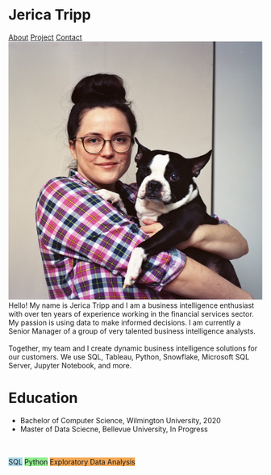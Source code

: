 <link rel="stylesheet" href="styles.css">



<h1>Jerica Tripp</h1>



<nav>
    <a href="https://jerica-tripp.github.io/Jerica-Tripp-Portfolio/About.html">About</a>
    <a href="https://jerica-tripp.github.io/Jerica-Tripp-Portfolio/Projects.html">Project</a>
    <a href="https://jerica-tripp.github.io/Jerica-Tripp-Portfolio/Contact.html">Contact</a>
</nav>
 

<div class="clearfix">

<img src="JericaTripp.png" alt="Headshot of Jerica Tripp">
Hello! My name is Jerica Tripp and I am a business intelligence enthusiast with over ten years of experience working in the financial services sector. My passion is using data to make informed decisions. I am currently a Senior Manager of a group of very talented business intelligence analysts. 
<br>
<br>
Together, my team and I create dynamic business intelligence solutions for our customers. We use SQL, Tableau, Python, Snowflake, Microsoft SQL Server, Jupyter Notebook, and more.

</div>

<div class="clearfix">
    <h1> Education</h1>
    <ul>
        <li>Bachelor of Computer Science, Wilmington University, 2020</li>
        <li>Master of Data Sciecne, Bellevue University, In Progress</li>
    </ul>
    <br>
    <br>
</div>

<div>
    <span class='word-block' style="background:lightblue;">SQL</span>
    <span class='word-block' style="background:lightgreen;">Python</span>
    <span class='word-block' style="background:#f4a957;">Exploratory Data Analysis</span>
</div>


